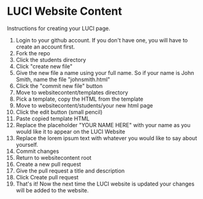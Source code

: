 # LUCI Website Content

Instructions for creating your LUCI page.

1. Login to your github account.  If you don't have one, you will have to create an account first.
2. Fork the repo
3. Click the students directory
4. Click "create new file"
5. Give the new file a name using your full name.  So if your name is John Smith, name the file "johnsmith.html"
6. Click the "commit new file" button
7. Move to websitecontent/templates directory
8. Pick a template, copy the HTML from the template
9. Move to websitecontent/students/your new html page
10. Click the edit button (small pencil)
11. Paste copied template HTML
12. Replace the placeholder "YOUR NAME HERE" with your name as you would like it to appear on the LUCI Website
13. Replace the lorem ipsum text with whatever you would like to say about yourself.
14. Commit changes
15. Return to websitecontent root
16. Create a new pull request
17. Give the pull request a title and description
18. Click Create pull request
19. That's it!  Now the next time the LUCI website is updated your changes will be added to the website.
